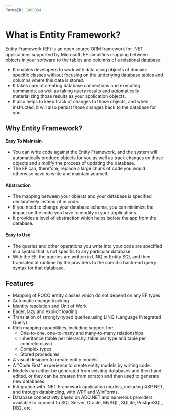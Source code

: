 ```yaml
---
PermaID: 1000094
---
```


# What is Entity Framework?

Entity Framework (EF) is an open source ORM framework for .NET applications supported by Microsoft. EF simplifies mapping between objects in your software to the tables and columns of a relational database.

 - It enables developers to work with data using objects of domain-specific classes without focusing on the underlying database tables and columns where this data is stored.
 - It takes care of creating database connections and executing commands, as well as taking query results and automatically materializing those results as your application objects.
 - It also helps to keep track of changes to those objects, and when instructed, it will also persist those changes back to the database for you.

## Why Entity Framework?

#### Easy To Maintain

 - You can write code against the Entity Framework, and the system will automatically produce objects for you as well as track changes on those objects and simplify the process of updating the database. 
 - The EF can, therefore, replace a large chunk of code you would otherwise have to write and maintain yourself. 

#### Abstraction

 - The mapping between your objects and your database is specified declaratively instead of in code. 
 - If you need to change your database schema, you can minimize the impact on the code you have to modify in your applications.
 - It provides a level of abstraction which helps isolate the app from the database.

#### Easy to Use

 - The queries and other operations you write into your code are specified in a syntax that is not specific to any particular database.
 - With the EF, the queries are written in LINQ or Entity SQL and then translated at runtime by the providers to the specific back-end query syntax for that database.

## Features

 - Mapping of POCO entity classes which do not depend on any EF types
 - Automatic change tracking
 - Identity resolution and Unit of Work
 - Eager, lazy and explicit loading
 - Translation of strongly-typed queries using LINQ (Language INtegrated Query)
 - Rich mapping capabilities, including support for:
   - One-to-one, one-to-many and many-to-many relationships
   - Inheritance (table per hierarchy, table per type and table per concrete class)
   - Complex types
   - Stored procedures
 - A visual designer to create entity models.
 - A "Code First" experience to create entity models by writing code.
 - Models can either be generated from existing databases and then hand-edited, or they can be created from scratch and then used to generate new databases.
 - Integration with .NET Framework application models, including ASP.NET, and through databinding, with WPF and WinForms.
 - Database connectivity based on ADO.NET and numerous providers available to connect to SQL Server, Oracle, MySQL, SQLite, PostgreSQL, DB2, etc.